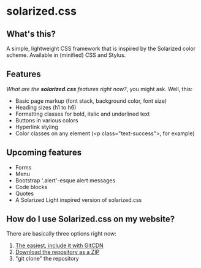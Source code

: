 # solarized.css

## What's this?
A simple, lightweight CSS framework that is inspired by the Solarized color scheme. Available in (minified) CSS and Stylus.

## Features

_What are the **solarized.css** features right now?_, you might ask. Well, this:

* Basic page markup (font stack, background color, font size)
* Heading sizes (h1 to h6)
* Formatting classes for bold, italic and underlined text
* Buttons in various colors
* Hyperlink styling
* Color classes on any element (&lt;p class="text-success"&gt;, for example)

## Upcoming features

* Forms
* Menu
* Bootstrap '.alert'-esque alert messages
* Code blocks
* Quotes
* A Solarized Light inspired version of solarized.css

## How do I use Solarized.css on my website?

There are basically three options right now:

  1. [The easiest, include it with GitCDN](https://gitcdn.xyz/repo/bvanrijn/solarized.css/master/solarized.min.css)
  2. [Download the repository as a ZIP](https://github.com/bvanrijn/solarized.css/archive/master.zip)
  3. "git clone" the repository